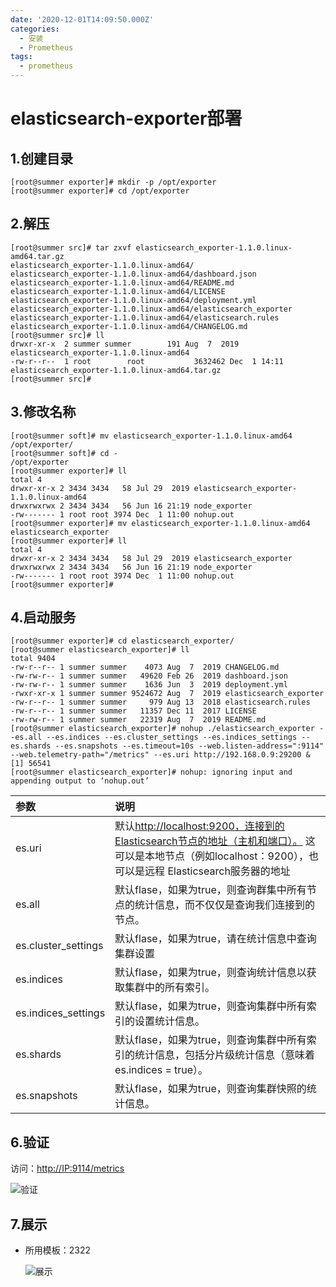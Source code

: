 ```yaml
---
date: '2020-12-01T14:09:50.000Z'
categories:
  - 安装
  - Prometheus
tags:
  - prometheus
---
```


# elasticsearch-exporter部署

## 1.创建目录

```text
[root@summer exporter]# mkdir -p /opt/exporter
[root@summer exporter]# cd /opt/exporter
```

## 2.解压

```text
[root@summer src]# tar zxvf elasticsearch_exporter-1.1.0.linux-amd64.tar.gz 
elasticsearch_exporter-1.1.0.linux-amd64/
elasticsearch_exporter-1.1.0.linux-amd64/dashboard.json
elasticsearch_exporter-1.1.0.linux-amd64/README.md
elasticsearch_exporter-1.1.0.linux-amd64/LICENSE
elasticsearch_exporter-1.1.0.linux-amd64/deployment.yml
elasticsearch_exporter-1.1.0.linux-amd64/elasticsearch_exporter
elasticsearch_exporter-1.1.0.linux-amd64/elasticsearch.rules
elasticsearch_exporter-1.1.0.linux-amd64/CHANGELOG.md
[root@summer src]# ll
drwxr-xr-x  2 summer summer        191 Aug  7  2019 elasticsearch_exporter-1.1.0.linux-amd64
-rw-r--r--  1 root        root           3632462 Dec  1 14:11 elasticsearch_exporter-1.1.0.linux-amd64.tar.gz
[root@summer src]#
```

## 3.修改名称

```text
[root@summer soft]# mv elasticsearch_exporter-1.1.0.linux-amd64 /opt/exporter/
[root@summer soft]# cd -
/opt/exporter
[root@summer exporter]# ll
total 4
drwxr-xr-x 2 3434 3434   58 Jul 29  2019 elasticsearch_exporter-1.1.0.linux-amd64
drwxrwxrwx 2 3434 3434   56 Jun 16 21:19 node_exporter
-rw------- 1 root root 3974 Dec  1 11:00 nohup.out
[root@summer exporter]# mv elasticsearch_exporter-1.1.0.linux-amd64 elasticsearch_exporter
[root@summer exporter]# ll
total 4
drwxr-xr-x 2 3434 3434   58 Jul 29  2019 elasticsearch_exporter
drwxrwxrwx 2 3434 3434   56 Jun 16 21:19 node_exporter
-rw------- 1 root root 3974 Dec  1 11:00 nohup.out
[root@summer exporter]#
```

## 4.启动服务

```text
[root@summer exporter]# cd elasticsearch_exporter/
[root@summer elasticsearch_exporter]# ll
total 9404
-rw-r--r-- 1 summer summer    4073 Aug  7  2019 CHANGELOG.md
-rw-rw-r-- 1 summer summer   49620 Feb 26  2019 dashboard.json
-rw-rw-r-- 1 summer summer    1636 Jun  3  2019 deployment.yml
-rwxr-xr-x 1 summer summer 9524672 Aug  7  2019 elasticsearch_exporter
-rw-r--r-- 1 summer summer     979 Aug 13  2018 elasticsearch.rules
-rw-r--r-- 1 summer summer   11357 Dec 11  2017 LICENSE
-rw-rw-r-- 1 summer summer   22319 Aug  7  2019 README.md
[root@summer elasticsearch_exporter]# nohup ./elasticsearch_exporter --es.all --es.indices --es.cluster_settings --es.indices_settings --es.shards --es.snapshots --es.timeout=10s --web.listen-address=":9114" --web.telemetry-path="/metrics" --es.uri http://192.168.0.9:29200 &
[1] 56541
[root@summer elasticsearch_exporter]# nohup: ignoring input and appending output to ‘nohup.out’
```

| 参数 | 说明 |
| :--- | :--- |
| es.uri | 默认[http://localhost:9200，连接到的Elasticsearch节点的地址（主机和端口）。](http://localhost:9200，连接到的Elasticsearch节点的地址（主机和端口）。) 这可以是本地节点（例如localhost：9200），也可以是远程 Elasticsearch服务器的地址 |
| es.all | 默认flase，如果为true，则查询群集中所有节点的统计信息，而不仅仅是查询我们连接到的节点。 |
| es.cluster\_settings | 默认flase，如果为true，请在统计信息中查询集群设置 |
| es.indices | 默认flase，如果为true，则查询统计信息以获取集群中的所有索引。 |
| es.indices\_settings | 默认flase，如果为true，则查询集群中所有索引的设置统计信息。 |
| es.shards | 默认flase，如果为true，则查询集群中所有索引的统计信息，包括分片级统计信息（意味着es.indices = true）。 |
| es.snapshots | 默认flase，如果为true，则查询集群快照的统计信息。 |

## 6.验证

访问：[http://IP:9114/metrics](http://IP:9114/metrics)

![&#x9A8C;&#x8BC1;](https://cdn.jsdelivr.net/gh/summerking1/image@main/811.png)

## 7.展示

* 所用模板：2322

  ![&#x5C55;&#x793A;](https://cdn.jsdelivr.net/gh/summerking1/image@main/812.png)

